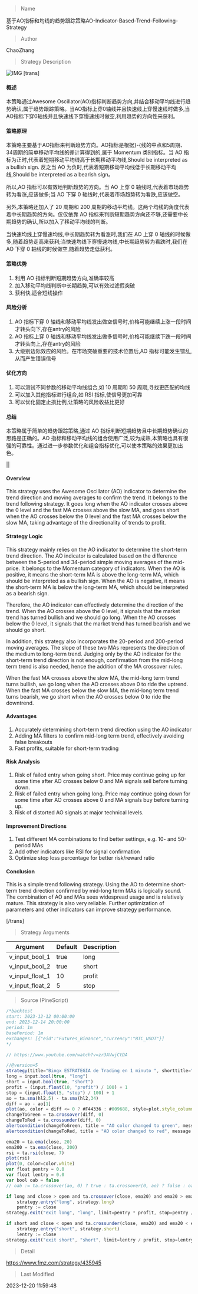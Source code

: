 
> Name

基于AO指标和均线的趋势跟踪策略AO-Indicator-Based-Trend-Following-Strategy

> Author

ChaoZhang

> Strategy Description


![IMG](https://www.fmz.com/upload/asset/ba8cb806c91b6f7206.png)
 [trans]

#### 概述

本策略通过Awesome Oscillator(AO)指标判断趋势方向,并结合移动平均线进行趋势确认,属于趋势跟踪策略。当AO指标上穿0轴线并且快速线上穿慢速线时做多,当AO指标下穿0轴线并且快速线下穿慢速线时做空,利用趋势的方向性来获利。

#### 策略原理

本策略主要基于AO指标来判断趋势方向。AO指标是根据}-{线的中点和5周期、34周期的简单移动平均线的差计算得到的,属于 Momentum 类别指标。当 AO 指标为正时,代表着短期移动平均线高于长期移动平均线,Should be interpreted as a bullish sign. 反之当 AO 为负时,代表着短期移动平均线低于长期移动平均线,Should be interpreted as a bearish sign。

所以,AO 指标可以有效地判断趋势的方向。当 AO 上穿 0 轴线时,代表着市场趋势转为看涨,应该做多;当 AO 下穿 0 轴线时,代表着市场趋势转为看跌,应该做空。

另外,本策略还加入了 20 周期和 200 周期的移动平均线。这两个均线的角度代表着中长期趋势的方向。仅仅依靠 AO 指标来判断短期趋势方向还不够,还需要中长期趋势的确认,所以加入了移动平均线的判断。

当快速均线上穿慢速均线,中长期趋势转为看涨时,我们在 AO 上穿 0 轴线的时候做多,随着趋势走高来获利;当快速均线下穿慢速均线,中长期趋势转为看跌时,我们在 AO 下穿 0 轴线的时候做空,随着趋势走低获利。

#### 策略优势

1. 利用 AO 指标判断短期趋势方向,准确率较高
2. 加入移动平均线判断中长期趋势,可以有效过滤假突破
3. 获利快,适合短线操作

#### 风险分析

1. AO 指标下穿 0 轴线和移动平均线发出做空信号时,价格可能继续上涨一段时间才转头向下,存在antry的风险
2. AO 指标上穿 0 轴线和移动平均线发出做多信号时,价格可能继续下跌一段时间才转头向上,存在antry的风险
3. 大级别边际效应的风险。在市场突破重要的技术位置后,AO 指标可能发生错乱,从而产生错误信号

#### 优化方向

1. 可以测试不同参数的移动平均线组合,如 10 周期和 50 周期,寻找更匹配的均线
2. 可以加入其他指标进行组合,如 RSI 指标,使信号更加可靠
3. 可以优化固定止损比例,让策略的风险收益比更好

#### 总结

本策略属于简单的趋势跟踪策略,通过 AO 指标判断短期趋势且中长期趋势确认的思路是正确的。AO 指标和移动平均线的组合使用广泛,较为成熟,本策略也具有很强的可靠性。通过进一步参数优化和组合指标优化,可以使本策略的效果更加出色。

||

#### Overview

This strategy uses the Awesome Oscillator (AO) indicator to determine the trend direction and moving averages to confirm the trend. It belongs to the trend following strategy. It goes long when the AO indicator crosses above the 0 level and the fast MA crosses above the slow MA, and goes short when the AO crosses below the 0 level and the fast MA crosses below the slow MA, taking advantage of the directionality of trends to profit.

#### Strategy Logic

This strategy mainly relies on the AO indicator to determine the short-term trend direction. The AO indicator is calculated based on the difference between the 5-period and 34-period simple moving averages of the mid-price. It belongs to the Momentum category of indicators. When the AO is positive, it means the short-term MA is above the long-term MA, which should be interpreted as a bullish sign. When the AO is negative, it means the short-term MA is below the long-term MA, which should be interpreted as a bearish sign.

Therefore, the AO indicator can effectively determine the direction of the trend. When the AO crosses above the 0 level, it signals that the market trend has turned bullish and we should go long. When the AO crosses below the 0 level, it signals that the market trend has turned bearish and we should go short.  

In addition, this strategy also incorporates the 20-period and 200-period moving averages. The slope of these two MAs represents the direction of the medium to long-term trend. Judging only by the AO indicator for the short-term trend direction is not enough, confirmation from the mid-long term trend is also needed, hence the addition of the MA crossover rules.

When the fast MA crosses above the slow MA, the mid-long term trend turns bullish, we go long when the AO crosses above 0 to ride the uptrend. When the fast MA crosses below the slow MA, the mid-long term trend turns bearish, we go short when the AO crosses below 0 to ride the downtrend.

#### Advantages

1. Accurately determining short-term trend direction using the AO indicator  
2. Adding MA filters to confirm mid-long term trend, effectively avoiding false breakouts
3. Fast profits, suitable for short-term trading

#### Risk Analysis  

1. Risk of failed entry when going short. Price may continue going up for some time after AO crosses below 0 and MA signals sell before turning down.  
2. Risk of failed entry when going long. Price may continue going down for some time after AO crosses above 0 and MA signals buy before turning up.
3. Risk of distorted AO signals at major technical levels.

#### Improvement Directions

1. Test different MA combinations to find better settings, e.g. 10- and 50-period MAs
2. Add other indicators like RSI for signal confirmation 
3. Optimize stop loss percentage for better risk/reward ratio

#### Conclusion

This is a simple trend following strategy. Using the AO to determine short-term trend direction confirmed by mid-long term MAs is logically sound. The combination of AO and MAs sees widespread usage and is relatively mature. This strategy is also very reliable. Further optimization of parameters and other indicators can improve strategy performance.

[/trans]

> Strategy Arguments



|Argument|Default|Description|
|----|----|----|
|v_input_bool_1|true|long|
|v_input_bool_2|true|short|
|v_input_float_1|10|profit|
|v_input_float_2|5|stop|


> Source (PineScript)

``` javascript
/*backtest
start: 2023-12-12 00:00:00
end: 2023-12-14 20:00:00
period: 1m
basePeriod: 1m
exchanges: [{"eid":"Futures_Binance","currency":"BTC_USDT"}]
*/

// https://www.youtube.com/watch?v=zr3AVwjCtDA

//@version=5
strategy(title="Bingx ESTRATEGIA de Trading en 1 minuto ", shorttitle="AO")
long = input.bool(true, "long")
short = input.bool(true, "short")
profit = (input.float(10, "profit") / 100) + 1
stop = (input.float(5, "stop") / 100) + 1
ao = ta.sma(hl2,5) - ta.sma(hl2,34)
diff = ao - ao[1]
plot(ao, color = diff <= 0 ? #F44336 : #009688, style=plot.style_columns)
changeToGreen = ta.crossover(diff, 0)
changeToRed = ta.crossunder(diff, 0)
alertcondition(changeToGreen, title = "AO color changed to green", message = "Awesome Oscillator's color has changed to green")
alertcondition(changeToRed, title = "AO color changed to red", message = "Awesome Oscillator's color has changed to red")

ema20 = ta.ema(close, 20)
ema200 = ta.ema(close, 200)
rsi = ta.rsi(close, 7)
plot(rsi)
plot(0, color=color.white)
var float pentry = 0.0
var float lentry = 0.0
var bool oab = false
// oab := ta.crossover(ao, 0) ? true : ta.crossover(0, ao) ? false : oab[1]

if long and close > open and ta.crossover(close, ema20) and ema20 > ema200 and ao > 0 and rsi > 50
    strategy.entry("long", strategy.long)
    pentry := close
strategy.exit("exit long", "long", limit=pentry * profit, stop=pentry / stop)

if short and close < open and ta.crossunder(close, ema20) and ema20 < ema200 and ao < 0 and rsi < 50
    strategy.entry("short", strategy.short)
    lentry := close
strategy.exit("exit short", "short", limit=lentry / profit, stop=lentry * stop)
```

> Detail

https://www.fmz.com/strategy/435945

> Last Modified

2023-12-20 11:59:48
